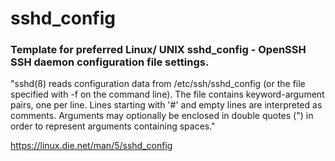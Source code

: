 # sshd_config

### Template for preferred Linux/ UNIX sshd_config - OpenSSH SSH daemon configuration file settings.

"sshd(8) reads configuration data from /etc/ssh/sshd_config (or the file specified with -f on the command line). The file contains keyword-argument pairs, one per line. Lines starting with '#' and empty lines are interpreted as comments. Arguments may optionally be enclosed in double quotes (") in order to represent arguments containing spaces." 

https://linux.die.net/man/5/sshd_config
